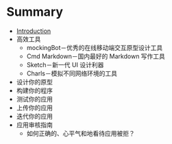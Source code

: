 # Summary

* [Introduction](README.md)
* 高效工具
   * mockingBot－优秀的在线移动端交互原型设计工具
   * Cmd Markdown－国内最好的 Markdown 写作工具
   * Sketch－新一代 UI 设计利器
   * Charls－模拟不同网络环境的工具
* 设计你的原型
* 构建你的程序
* 测试你的应用
* 上传你的应用
* 迭代你的应用
* 应用审核指南
   * 如何正确的、心平气和地看待应用被拒？

